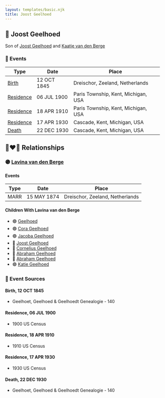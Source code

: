```yaml
---
layout: templates/basic.njk
title: Joost Geelhoed
---
```

## 🔵 Joost Geelhoed

Son of [Joost Geelhoed](/people/7/72031888) and [Kaatje van den Berge](/people/3/32271874)

### 📆 Events

Type | Date | Place
------ | ------ | ------
[Birth](#event-0) | 12 OCT 1845 | Dreischor, Zeeland, Netherlands
[Residence](#event-1) | 06 JUL 1900 | Paris Township, Kent, Michigan, USA
[Residence](#event-2) | 18 APR 1910 | Paris Township, Kent, Michigan, USA
[Residence](#event-3) | 17 APR 1930 | Cascade, Kent, Michigan, USA
[Death](#event-4) | 22 DEC 1930 | Cascade, Kent, Michigan, USA

## 👩‍❤️‍👨 Relationships

### 🟣 [Lavina van den Berge](/people/7/71558365)

#### Events

Type | Date | Place
------ | ------ | ------
MARR | 15 MAY 1874 | Dreischor, Zeeland, Netherlands
#### Children With Lavina van den Berge
* 🟣 [Geelhoed](/people/6/62590620)
* 🟣 [Cora Geelhoed](/people/2/21750520)
* 🟣 [Jacoba Geelhoed](/people/9/93554380)
* 🔵 [Joost Geelhoed](/people/7/79801340)
* 🔵 [Cornelius Geelhoed](/people/9/92844960)
* 🔵 [Abraham Geelhoed](/people/9/94665728)
* 🔵 [Abraham Geelhoed](/people/4/47951154)
* 🟣 [Katie Geelhoed](/people/7/74962834)
### 📰 Event Sources

#### <a id="event-0"></a> Birth, 12 OCT 1845
* Geelhoet, Geelhoed & Geelhoedt Genealogie  - 140

#### <a id="event-1"></a> Residence, 06 JUL 1900
* 1900 US Census

#### <a id="event-2"></a> Residence, 18 APR 1910
* 1910 US Census

#### <a id="event-3"></a> Residence, 17 APR 1930
* 1930 US Census

#### <a id="event-4"></a> Death, 22 DEC 1930
* Geelhoet, Geelhoed & Geelhoedt Genealogie  - 140